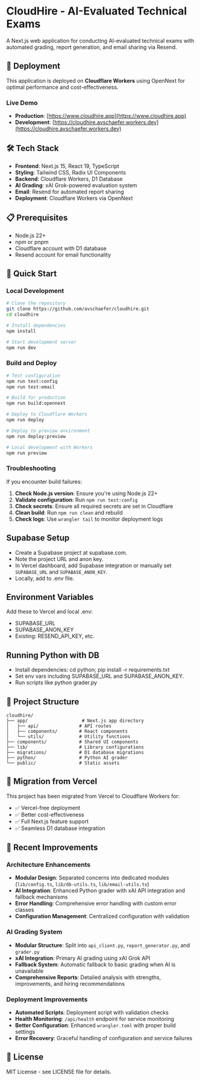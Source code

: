 # CloudHire - AI-Evaluated Technical Exams

A Next.js web application for conducting AI-evaluated technical exams with automated grading, report generation, and email sharing via Resend.

## 🚀 Deployment

This application is deployed on **Cloudflare Workers** using OpenNext for optimal performance and cost-effectiveness.

### Live Demo
- **Production**: [https://www.cloudhire.app](https://www.cloudhire.app)
- **Development**: [https://cloudhire.avschaefer.workers.dev](https://cloudhire.avschaefer.workers.dev)

## 🛠️ Tech Stack

- **Frontend**: Next.js 15, React 19, TypeScript
- **Styling**: Tailwind CSS, Radix UI Components
- **Backend**: Cloudflare Workers, D1 Database
- **AI Grading**: xAI Grok-powered evaluation system
- **Email**: Resend for automated report sharing
- **Deployment**: Cloudflare Workers via OpenNext

## 📋 Prerequisites

- Node.js 22+
- npm or pnpm
- Cloudflare account with D1 database
- Resend account for email functionality

## 🚀 Quick Start

### Local Development

```bash
# Clone the repository
git clone https://github.com/avschaefer/cloudhire.git
cd cloudhire

# Install dependencies
npm install

# Start development server
npm run dev
```

### Build and Deploy

```bash
# Test configuration
npm run test:config
npm run test:email

# Build for production
npm run build:opennext

# Deploy to Cloudflare Workers
npm run deploy

# Deploy to preview environment
npm run deploy:preview

# Local development with Workers
npm run preview
```

### Troubleshooting

If you encounter build failures:

1. **Check Node.js version**: Ensure you're using Node.js 22+
2. **Validate configuration**: Run `npm run test:config`
3. **Check secrets**: Ensure all required secrets are set in Cloudflare
4. **Clean build**: Run `npm run clean` and rebuild
5. **Check logs**: Use `wrangler tail` to monitor deployment logs

## Supabase Setup
- Create a Supabase project at supabase.com.
- Note the project URL and anon key.
- In Vercel dashboard, add Supabase integration or manually set `SUPABASE_URL` and `SUPABASE_ANON_KEY`.
- Locally, add to .env file.

## Environment Variables
Add these to Vercel and local .env:
- SUPABASE_URL
- SUPABASE_ANON_KEY
- Existing: RESEND_API_KEY, etc.

## Running Python with DB
- Install dependencies: cd python; pip install -r requirements.txt
- Set env vars including SUPABASE_URL and SUPABASE_ANON_KEY.
- Run scripts like python grader.py

## 📁 Project Structure

```
cloudhire/
├── app/                    # Next.js app directory
│   ├── api/               # API routes
│   ├── components/        # React components
│   └── utils/             # Utility functions
├── components/            # Shared UI components
├── lib/                   # Library configurations
├── migrations/            # D1 database migrations
├── python/                # Python AI grader
└── public/                # Static assets
```

## 🔄 Migration from Vercel

This project has been migrated from Vercel to Cloudflare Workers for:
- ✅ Vercel-free deployment
- ✅ Better cost-effectiveness
- ✅ Full Next.js feature support
- ✅ Seamless D1 database integration

## 🚀 Recent Improvements

### Architecture Enhancements
- **Modular Design**: Separated concerns into dedicated modules (`lib/config.ts`, `lib/db-utils.ts`, `lib/email-utils.ts`)
- **AI Integration**: Enhanced Python grader with xAI API integration and fallback mechanisms
- **Error Handling**: Comprehensive error handling with custom error classes
- **Configuration Management**: Centralized configuration with validation

### AI Grading System
- **Modular Structure**: Split into `api_client.py`, `report_generator.py`, and `grader.py`
- **xAI Integration**: Primary AI grading using xAI Grok API
- **Fallback System**: Automatic fallback to basic grading when AI is unavailable
- **Comprehensive Reports**: Detailed analysis with strengths, improvements, and hiring recommendations

### Deployment Improvements
- **Automated Scripts**: Deployment script with validation checks
- **Health Monitoring**: `/api/health` endpoint for service monitoring
- **Better Configuration**: Enhanced `wrangler.toml` with proper build settings
- **Error Recovery**: Graceful handling of configuration and service failures

## 📝 License

MIT License - see LICENSE file for details.
